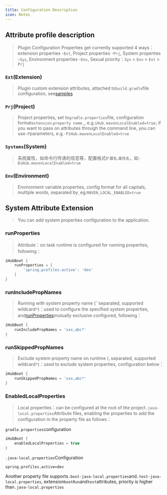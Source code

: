 ```yaml
---
title: Configuration Description
icon: Notes
---
```


## Attribute profile description

> Plugin Configuration Properties get currently supported 4 ways：extension properties -`Ext`, Project properties -`Prj`, System properties -`Sys`, Environment properties -`Env`, Sexual priority：`Sys` > `Env` > `Ext` > `Prj`

### `Ext`(Extension)
> Plugin custom extension attributes, attached to`build.gradle`file configuration, see[samples](https://github.com/ihub-pub/plugins/tree/main/samples)

### `Prj`(Project)
> Project properties, set to`gradle.properties`file, configuration format`extension`.`property name,`, e.g.`iHub.mavenLocalEnabled=true`; if you want to pass on attributes through the command line, you can use`-P`parameters, e.g.`-PiHub.mavenLocalEnabled=true`

### `Systems`(System)
> 系统属性，如命令行传递的信息等，配置格式`扩展名`.`属性名`，如`-DiHub.mavenLocalEnabled=true`

### `Env`(Environment)
> Environment variable properties, config format for all capitals, multiple words, separated by`_`eg.`MAVEN_LOCAL_ENABLED=true`

## System Attribute Extension

> You can add system properties configuration to the application.

### runProperties

> Attribute：on task runtime is configured for running properties, following：

```groovy
iHubBoot {
    runProperties = [
        'spring.profiles.active': 'dev'
    ]
}
```

### runIncludePropNames

> Running with system property name (``separated, supported wildcard`*`)：used to configure the specified system properties, and[runProperties](explanation#runproperties)mutually exclusive configured, following：

```groovy
iHubBoot {
    runIncludePropNames = 'xxx,abc*'
}
```

### runSkippedPropNames

> Exclude system property name on runtime (`,`separated, supported wildcard`*`)：used to exclude system properties, configuration below：

```groovy
iHubBoot {
    runSkippedPropNames = 'xxx,abc*'
}
```

### EnabledLocalProperties

> Local properties：can be configured at the root of the project`.java-local.properties`Attribute files, enabling the properties to add the configuration in the property file as follows：

`gradle.properties`configuration

```groovy
iHubBoot {
    enabledLocalProperties = true
}
```

`.java-local.properties`Configuration

```properties
spring.profiles.active=dev
```

Another property file supports`.boot-java-local.properties`and`.test-java-local.properties`, extension`bootRun`and`test`attributes, priority is higher than`.java-local.properties`